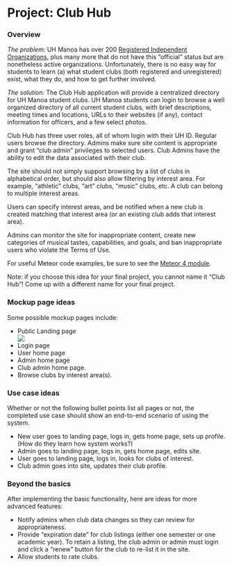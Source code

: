 <div class="container">
  <h1 id="project-club-hub">Project: Club Hub</h1>

<h3 id="overview">Overview</h3>

<p><em>The problem:</em> UH Manoa has over 200 <a href="http://www.manoa.hawaii.edu/studentlife/studentorg/rio.php">Registered Independent Organizations</a>, plus many more that do not have this “official” status but are nonetheless active organizations.  Unfortunately, there is no easy way for students to learn (a) what student clubs (both registered and unregistered) exist, what they do, and how to get further involved.</p>

<p><em>The solution:</em> The Club Hub application will provide a centralized directory for UH Manoa student clubs. UH Manoa students can login to browse a well organized directory of all current student clubs, with brief descriptions, meeting times and locations, URLs to their websites (if any), contact information for officers, and a few select photos.</p>

<p>Club Hub has three user roles, all of whom login with their UH ID. Regular users browse the directory. Admins make sure site content is appropriate and grant “club admin” privileges to selected users.  Club Admins have the ability to edit the data associated with their club.</p>

<p>The site should not simply support browsing by a list of clubs in alphabetical order, but should also allow filtering by interest area. For example, “athletic” clubs, “art” clubs, “music” clubs, etc.  A club can belong to multiple interest areas.</p>

<p>Users can specify interest areas, and be notified when a new club is created matching that interest area (or an existing club adds that interest area).</p>

<p>Admins can monitor the site for inappropriate content, create new categories of musical tastes, capabilities, and goals, and ban inappropriate users who violate the Terms of Use.</p>

<p>For useful Meteor code examples, be sure to see the <a href="../../modules/meteor-4/">Meteor 4 module</a>.</p>

<p>Note: if you choose this idea for your final project, you cannot name it “Club Hub”!  Come up with a different name for your final project.</p>

<h3 id="mockup-page-ideas">Mockup page ideas</h3>

<p>Some possible mockup pages include:</p>

<ul>
  <li>Public Landing page</li>
  <img src="https://github.com/lihongman/final-project-mockup/raw/master/Landing_Page.png">
  <li>Login page</li>
  <li>User home page</li>
  <li>Admin home page</li>
  <li>Club admin home page.</li>
  <li>Browse clubs by interest area(s).</li>
</ul>

<h3 id="use-case-ideas">Use case ideas</h3>

<p>Whether or not the following bullet points list all pages or not, the completed use case should show an end-to-end scenario of using the system.</p>

<ul>
  <li>New user goes to landing page, logs in, gets home page, sets up profile. (How do they learn how system works?)</li>
  <li>Admin goes to landing page, logs in, gets home page, edits site.</li>
  <li>User goes to landing page, logs in, looks for clubs of interest.</li>
  <li>Club admin goes into site, updates their club profile.</li>
</ul>

<h3 id="beyond-the-basics">Beyond the basics</h3>

<p>After implementing the basic functionality, here are ideas for more advanced features:</p>

<ul>
  <li>Notify admins when club data changes so they can review for appropriateness.</li>
  <li>Provide “expiration date” for club listings (either one semester or one academic year).  To retain a listing, the club admin or admin must login and click a “renew” button for the club to re-list it in the site.</li>
  <li>Allow students to rate clubs.</li>
</ul>

</div>
